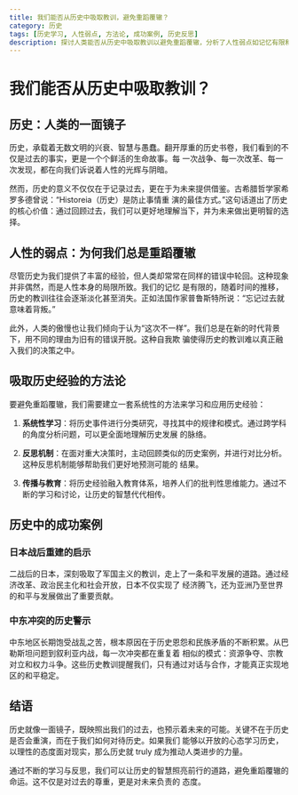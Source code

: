 ```yaml
---
title: 我们能否从历史中吸取教训，避免重蹈覆辙？
category: 历史
tags: [历史学习, 人性弱点, 方法论, 成功案例, 历史反思]
description: 探讨人类能否从历史中吸取教训以避免重蹈覆辙，分析了人性弱点如记忆有限和傲慢自大导致的重复错误，并提出系统性学习、反思机制及历史教育等方法论来更好地应用历史经验。文中还列举了日本战后重建和中东冲突的历史案例，强调开放学习与理性面对现实的重要性，以期照亮未来道路。
---
```

# 我们能否从历史中吸取教训？

## 历史：人类的一面镜子

历史，承载着无数文明的兴衰、智慧与愚蠢。翻开厚重的历史书卷，我们看到的不仅是过去的事实，更是一个个鲜活的生命故事。每
一次战争、每一次改革、每一次发现，都在向我们诉说着人性的光辉与阴暗。

然而，历史的意义不仅仅在于记录过去，更在于为未来提供借鉴。古希腊哲学家希罗多德曾说：“Historeia（历史）是防止事情重
演的最佳方式。”这句话道出了历史的核心价值：通过回顾过去，我们可以更好地理解当下，并为未来做出更明智的选择。

## 人性的弱点：为何我们总是重蹈覆辙

尽管历史为我们提供了丰富的经验，但人类却常常在同样的错误中轮回。这种现象并非偶然，而是人性本身的局限所致。我们的记忆
是有限的，随着时间的推移，历史的教训往往会逐渐淡化甚至消失。正如法国作家普鲁斯特所说：“忘记过去就意味着背叛。”

此外，人类的傲慢也让我们倾向于认为“这次不一样”。我们总是在新的时代背景下，用不同的理由为旧有的错误开脱。这种自我欺
骗使得历史的教训难以真正融入我们的决策之中。

## 吸取历史经验的方法论

要避免重蹈覆辙，我们需要建立一套系统性的方法来学习和应用历史经验：

1. **系统性学习**：将历史事件进行分类研究，寻找其中的规律和模式。通过跨学科的角度分析问题，可以更全面地理解历史发展
的脉络。

2. **反思机制**：在面对重大决策时，主动回顾类似的历史案例，并进行对比分析。这种反思机制能够帮助我们更好地预测可能的
结果。

3. **传播与教育**：将历史经验融入教育体系，培养人们的批判性思维能力。通过不断的学习和讨论，让历史的智慧代代相传。

## 历史中的成功案例

### 日本战后重建的启示
二战后的日本，深刻吸取了军国主义的教训，走上了一条和平发展的道路。通过经济改革、政治民主化和社会开放，日本不仅实现了
经济腾飞，还为亚洲乃至世界的和平与发展做出了重要贡献。

### 中东冲突的历史警示
中东地区长期饱受战乱之苦，根本原因在于历史恩怨和民族矛盾的不断积累。从巴勒斯坦问题到叙利亚内战，每一次冲突都在重复着
相似的模式：资源争夺、宗教对立和权力斗争。这些历史教训提醒我们，只有通过对话与合作，才能真正实现地区的和平稳定。

## 结语

历史就像一面镜子，既映照出我们的过去，也预示着未来的可能。关键不在于历史是否会重演，而在于我们如何对待历史。如果我们
能够以开放的心态学习历史，以理性的态度面对现实，那么历史就 truly 成为推动人类进步的力量。

通过不断的学习与反思，我们可以让历史的智慧照亮前行的道路，避免重蹈覆辙的命运。这不仅是对过去的尊重，更是对未来负责的
态度。